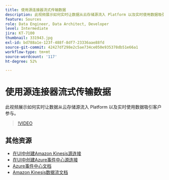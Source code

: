 ```yaml
---
title: 使用源连接器流式传输数据
description: 此视频展示如何实时让数据从云存储源流入 Platform 以及实时使用数据吸引客户参与。
feature: Sources
role: Data Engineer, Data Architect, Developer
level: Intermediate
jira: KT-7100
thumbnail: 331943.jpg
exl-id: bd788a1e-123f-488f-8df7-23336aae88fd
source-git-commit: 42427df298e2c5ae734ce050e935378db51e66a1
workflow-type: tm+mt
source-wordcount: '117'
ht-degree: 52%

---
```


# 使用源连接器流式传输数据

此视频展示如何实时让数据从云存储源流入 Platform 以及实时使用数据吸引客户参与。


>[!VIDEO](https://video.tv.adobe.com/v/331943?quality=12&learn=on)

## 其他资源

* [在UI中创建Amazon Kinesis源连接](https://experienceleague.adobe.com/docs/experience-platform/sources/ui-tutorials/create/cloud-storage/kinesis.html)
* [在UI中创建Azure事件中心源连接](https://experienceleague.adobe.com/docs/experience-platform/sources/ui-tutorials/create/cloud-storage/eventhub.html)
* [Azure事件中心文档](https://docs.microsoft.com/en-us/azure/event-hubs/)
* [Amazon Kinesis数据流文档](https://docs.aws.amazon.com/kinesis/index.html)
